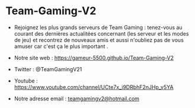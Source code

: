 # Team-Gaming-V2

- Rejoignez les plus grands serveurs de Team Gaming : tenez-vous au courant des dernières actualitées concernant (les serveur et les modes de jeu) et recontrez de nouveaux amis et aussi n'oubliez pas de vous amuser car c'est ça le plus important .

- Notre site web : https://gameur-5500.github.io/Team-Gaming-V2
- Twitter : @TeamGamingV21
- Youtube : https://www.youtube.com/channel/UCte7x_i9DRbhF2nJHp_v5YA
- Notre adresse email : teamgamingv2@hotmail.com



